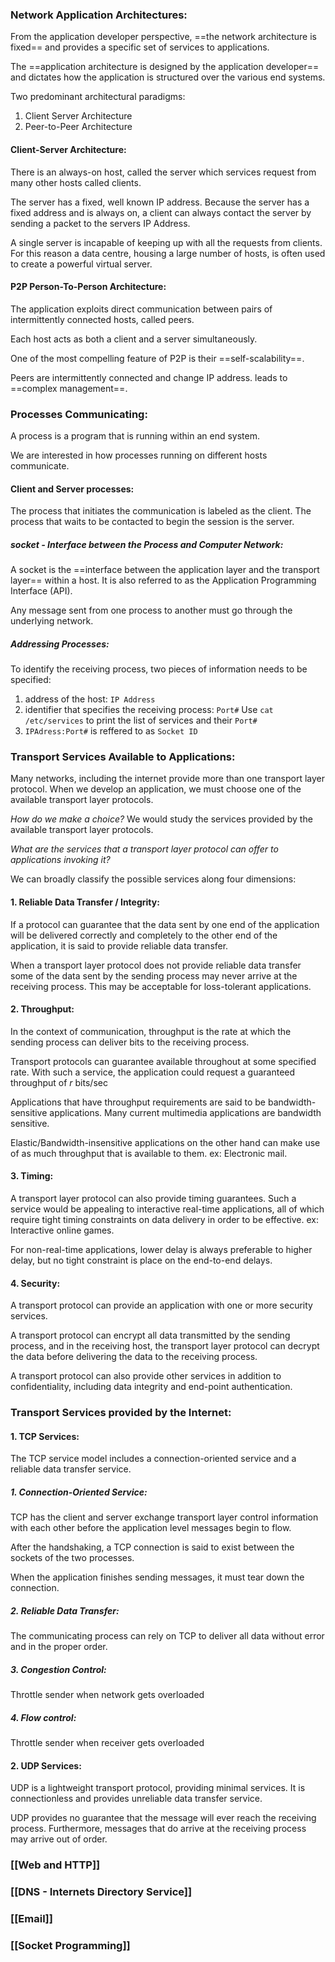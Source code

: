  
### Network Application Architectures:
From the application developer perspective, ==the network architecture is fixed== and provides a specific set of services to applications.

The ==application architecture is designed by the application developer== and dictates how the application is structured over the various end systems.

Two predominant architectural paradigms:
1. Client Server Architecture
2. Peer-to-Peer Architecture

#### Client-Server Architecture:
There is an always-on host, called the server which services request from many other hosts called clients.

The server has a fixed, well known IP address. Because the server has a fixed address and is always on, a client can always contact the server by sending a packet to the servers IP Address.

A single server is incapable of keeping up with all the requests from clients. For this reason a data centre, housing a large number of hosts, is often used to create a powerful virtual server.

#### P2P Person-To-Person Architecture:
The application exploits direct communication between pairs of intermittently connected hosts, called peers.

Each host acts as both a client and a server simultaneously.

One of the most compelling feature of P2P is their ==self-scalability==.

Peers are intermittently connected and change IP address. leads to ==complex management==.


### Processes Communicating:
A process is a program that is running within an end system. 

We are interested in how processes running on different hosts communicate.

#### Client and Server processes:
The process that initiates the communication is labeled as the client. The process that waits to be contacted to begin the session is the server.

##### socket - Interface between the Process and Computer Network:
A socket is the ==interface between the application layer and the transport layer== within a host. It is also referred to as the Application Programming  Interface (API).

Any message sent from one process to another must go through the underlying network.

##### Addressing Processes:
To identify the receiving process, two pieces of information needs to be specified:

1. address of the host: `IP Address`
2. identifier that specifies the receiving process: `Port#`
Use `cat /etc/services` to print the list of services and their `Port#`
3. `IPAdress:Port#` is reffered to as `Socket ID`


### Transport Services Available to Applications:
Many networks, including the internet provide more than one transport layer protocol. When we develop an application, we must choose one of the available transport layer protocols. 

*How do we make a choice?*
We would study the services provided by the available transport layer protocols.

*What are the services that a transport layer protocol can offer to applications invoking it?*

We can broadly classify the possible services along four dimensions:

#### 1. Reliable Data Transfer / Integrity:

If a protocol can guarantee that the data sent by one end of the application will be delivered correctly and completely to the other end of the application, it is said to provide reliable data transfer.

When a transport layer protocol does not provide reliable data transfer some of the data sent by the sending process may never arrive at the receiving process. This may be acceptable for loss-tolerant applications.

#### 2. Throughput:
In the context of communication, throughput is the rate at which the sending process can deliver bits to the receiving process.

Transport protocols can guarantee available throughout at some specified rate. With such a service, the application could request a guaranteed throughput of $r$ bits/sec

Applications that have throughput requirements are said to be bandwidth-sensitive applications. Many current multimedia applications are bandwidth sensitive.

Elastic/Bandwidth-insensitive applications on the other hand can make use of as much throughput that is available to them. ex: Electronic mail.

#### 3. Timing:

A transport layer protocol can also provide timing guarantees. Such a service would be appealing to interactive real-time applications, all of which require tight timing constraints on data delivery in order to be effective. ex: Interactive online games.

For non-real-time applications, lower delay is always preferable to higher delay, but no tight constraint is place on the end-to-end delays.

#### 4. Security:

A transport protocol can provide an application with one or more security services. 

A transport protocol can encrypt all data transmitted by the sending process, and in the receiving host, the transport layer protocol can decrypt the data before delivering the data to the receiving process.

A transport protocol can also provide other services in addition to confidentiality, including data integrity and end-point authentication.


### Transport Services provided by the Internet:

#### 1. TCP Services:

The TCP service model includes a connection-oriented service and a reliable data transfer service.

##### 1. Connection-Oriented Service: 

TCP has the client and server exchange transport layer control information with each other before the application level messages begin to flow. 

After the handshaking, a TCP connection is said to exist between the sockets of the two processes.

When the application finishes sending messages, it must tear down the connection.

##### 2. Reliable Data Transfer:

The communicating process can rely on TCP to deliver all data without error and in the proper order.

##### 3. Congestion Control:
Throttle sender when network gets overloaded

##### 4. Flow control:
Throttle sender when receiver gets overloaded


#### 2. UDP Services:

UDP is a lightweight transport protocol, providing minimal services. It is connectionless and provides unreliable data transfer service.

UDP provides no guarantee that the message will ever reach the receiving process. Furthermore, messages that do arrive at the receiving process may arrive out of order.

### [[Web and HTTP]]
### [[DNS - Internets Directory Service]]
### [[Email]]
### [[Socket Programming]]
